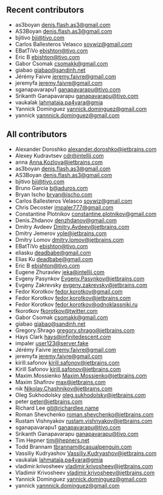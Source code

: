 Recent contributors
-----------------------------------
 - as3boyan <denis.flash.as3@gmail.com>
 - AS3Boyan <denis.flash.as3@gmail.com>
 - bjitivo <bji@tivo.com>
 - Carlos Ballesteros Velasco <soywiz@gmail.com>
 - EBatTiVo <ebishton@tivo.com>
 - Eric B <ebishton@tivo.com>
 - Gabor Csomak <csomakk@gmail.com>
 - giabao <giabao@sandinh.net>
 - Jérémy Faivre <jeremy.faivre@gmail.com>
 - jeremyfa <jeremy.faivre@gmail.com>
 - sganapavarapu1 <ganapavarapu@tivo.com>
 - Srikanth Ganapavarapu <ganapavarapu@tivo.com>
 - vaukalak <lahmataja.pa4vara@gmia>
 - Yannick Dominguez <yannick.dominguez@gmail.com>
 - yannick <yannnick.dominguez@gmail.com>

All contributors
-----------------------------------
- Alexander Doroshko <alexander.doroshko@jetbrains.com>
- Alexey Kudravtsev <cdr@intellij.com>
- anna <Anna.Kozlova@jetbrains.com>
- as3boyan <denis.flash.as3@gmail.com>
- AS3Boyan <denis.flash.as3@gmail.com>
- bjitivo <bji@tivo.com>
- Bruno Garcia <b@aduros.com>
- Bryan Ischo <bryan@ischo.com>
- Carlos Ballesteros Velasco <soywiz@gmail.com>
- Chris Decoster <impaler777@gmail.com>
- Constantine Plotnikov <constantine.plotnikov@gmail.com>
- Denis.Zhdanov <denzhdanov@gmail.com>
- Dmitry Avdeev <Dmitry.Avdeev@jetbrains.com>
- Dmitry Jemerov <yole@jetbrains.com>
- Dmitry Lomov <dmitry.lomov@jetbrains.com>
- EBatTiVo <ebishton@tivo.com>
- eliasku <deadbabe@gmail.com>
- Elias Ku <deadbabe@gmail.com>
- Eric B <ebishton@tivo.com>
- Eugene Zhuravlev <jeka@intellij.com>
- Evgeny Pasynkov <Evgeny.Pasynkov@jetbrains.com>
- Evgeny Zakrevsky <evgeny.zakrevsky@jetbrains.com>
- Fedor Korotkov <fedor.korotkov@gmail.com>
- Fedor Korotkov <fedor.korotkov@jetbrains.com>
- Fedor Korotkov <fedor.korotkov@odnoklassniki.ru>
- fkorotkov <fkorotkov@twitter.com>
- Gabor Csomak <csomakk@gmail.com>
- giabao <giabao@sandinh.net>
- Gregory.Shrago <gregory.shrago@jetbrains.com>
- Hays Clark <hays@infinitedescent.com>
- impaler <user123@server.fake>
- Jérémy Faivre <jeremy.faivre@gmail.com>
- jeremyfa <jeremy.faivre@gmail.com>
- kirill.safonov <kirill.safonov@jetbrains.com>
- Kirill Safonov <kirill.safonov@jetbrains.com>
- Maxim.Mossienko <Maxim.Mossienko@jetbrains.com>
- Maxim Shafirov <max@jetbrains.com>
- nik <Nikolay.Chashnikov@jetbrains.com>
- Oleg Sukhodolsky <oleg.sukhodolsky@jetbrains.com>
- peter <peter@jetbrains.com>
- Richard Lee <git@richardlee.name>
- Roman Shevchenko <roman.shevchenko@jetbrains.com>
- Rustam Vishnyakov <rustam.vishnyakov@jetbrains.com>
- sganapavarapu1 <ganapavarapu@tivo.com>
- Srikanth Ganapavarapu <ganapavarapu@tivo.com>
- Tim Hepner <tim@hepners.net>
- Todd Brannam <tbrannam@casualpenguin.com>
- Vassiliy Kudryashov <Vassiliy.Kudryashov@jetbrains.com>
- vaukalak <lahmataja.pa4vara@gmia>
- vladimir.krivosheev <vladimir.krivosheev@jetbrains.com>
- Vladimir Krivosheev <vladimir.krivosheev@jetbrains.com>
- Yannick Dominguez <yannick.dominguez@gmail.com>
- yannick <yannnick.dominguez@gmail.com>
